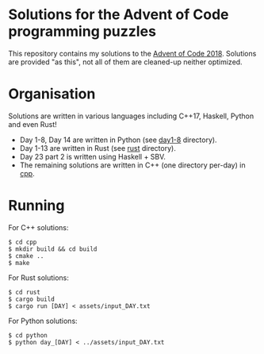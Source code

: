 # Solutions for the Advent of Code programming puzzles

This repository contains my solutions to the [Advent of Code 2018](https://adventofcode.com/).
Solutions are provided "as this", not all of them are cleaned-up neither optimized.

# Organisation

Solutions are written in various languages including C++17, Haskell, Python and even Rust!

* Day 1-8, Day 14 are written in Python (see [day1-8](./python/) directory).
* Day 1-13 are written in Rust (see [rust](./rust) directory).
* Day 23 part 2 is written using Haskell + SBV.
* The remaining solutions are written in C++ (one directory per-day) in [cpp](./cpp).

# Running

For C++ solutions:

```console
$ cd cpp
$ mkdir build && cd build
$ cmake ..
$ make
```

For Rust solutions:

```
$ cd rust
$ cargo build
$ cargo run [DAY] < assets/input_DAY.txt
```

For Python solutions:

```
$ cd python
$ python day_[DAY] < ../assets/input_DAY.txt
```
